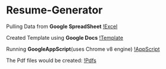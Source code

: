 # Resume-Generator

Pulling Data from **Google SpreadSheet**
[!Excel](Excel-Sheet.png)

Created Template using **Google Docs**
[!Template](Template.png)

Running  **GoogleAppScript**(uses Chrome v8 engine) 
[!AppScript](AppScript.png)

The Pdf files would be created:
[!Pdfs](Generated-Pdfs.png)



